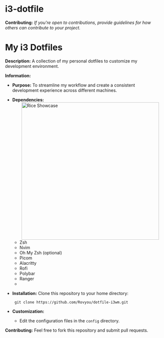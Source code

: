 # i3-dotfile
**Contributing:**
*If you're open to contributions, provide guidelines for how others can contribute to your project.*

# My i3 Dotfiles
**Description:**
A collection of my personal dotfiles to customize my development environment.

**Information:**
* **Purpose:** To streamline my workflow and create a consistent development experience across different machines.
* **Dependencies:**
    <img src="https://github.com/Rovyou/dotfile-i3wm/blob/main/images/desktop.png?raw=true" alt="Rice Showcase" align="right" width="450px" bottom="400px">
    * Zsh
    * Nvim
    * Oh My Zsh (optional)
    * Picom
    * Alacritty
    * Rofi
    * Polybar
    * Ranger
    * 
* **Installation:**
       Clone this repository to your home directory:

       
       git clone https://github.com/Rovyou/dotfile-i3wm.git
       
* **Customization:**
    * Edit the configuration files in the `config` directory.

**Contributing:**
Feel free to fork this repository and submit pull requests.

